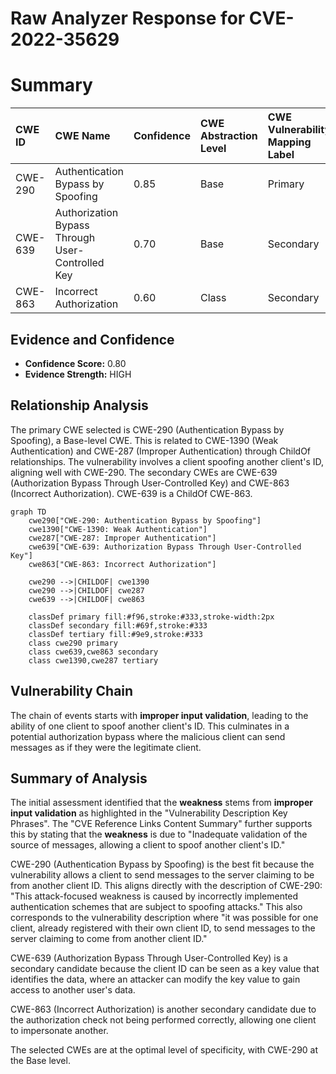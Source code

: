 # Raw Analyzer Response for CVE-2022-35629

# Summary
| CWE ID  | CWE Name                                                                 | Confidence | CWE Abstraction Level | CWE Vulnerability Mapping Label | CWE-Vulnerability Mapping Notes |
| :-------- | :----------------------------------------------------------------------- | :--------- | :---------------------- | :------------------------------ | :------------------------------ |
| CWE-290 | Authentication Bypass by Spoofing                                          | 0.85       | Base                    | Primary                          | Allowed                       |
| CWE-639 | Authorization Bypass Through User-Controlled Key                                       | 0.70       | Base                    | Secondary                       | Allowed                       |
| CWE-863 | Incorrect Authorization                                                          | 0.60       | Class                   | Secondary                       | Allowed-with-Review           |

## Evidence and Confidence

*   **Confidence Score:** 0.80
*   **Evidence Strength:** HIGH

## Relationship Analysis
The primary CWE selected is CWE-290 (Authentication Bypass by Spoofing), a Base-level CWE. This is related to CWE-1390 (Weak Authentication) and CWE-287 (Improper Authentication) through ChildOf relationships. The vulnerability involves a client spoofing another client's ID, aligning well with CWE-290. The secondary CWEs are CWE-639 (Authorization Bypass Through User-Controlled Key) and CWE-863 (Incorrect Authorization). CWE-639 is a ChildOf CWE-863.

```mermaid
graph TD
    cwe290["CWE-290: Authentication Bypass by Spoofing"]
    cwe1390["CWE-1390: Weak Authentication"]
    cwe287["CWE-287: Improper Authentication"]
    cwe639["CWE-639: Authorization Bypass Through User-Controlled Key"]
    cwe863["CWE-863: Incorrect Authorization"]

    cwe290 -->|CHILDOF| cwe1390
    cwe290 -->|CHILDOF| cwe287
    cwe639 -->|CHILDOF| cwe863

    classDef primary fill:#f96,stroke:#333,stroke-width:2px
    classDef secondary fill:#69f,stroke:#333
    classDef tertiary fill:#9e9,stroke:#333
    class cwe290 primary
    class cwe639,cwe863 secondary
    class cwe1390,cwe287 tertiary
```

## Vulnerability Chain
The chain of events starts with **improper input validation**, leading to the ability of one client to spoof another client's ID. This culminates in a potential authorization bypass where the malicious client can send messages as if they were the legitimate client.

## Summary of Analysis
The initial assessment identified that the **weakness** stems from **improper input validation** as highlighted in the "Vulnerability Description Key Phrases". The "CVE Reference Links Content Summary" further supports this by stating that the **weakness** is due to "Inadequate validation of the source of messages, allowing a client to spoof another client's ID."

CWE-290 (Authentication Bypass by Spoofing) is the best fit because the vulnerability allows a client to send messages to the server claiming to be from another client ID. This aligns directly with the description of CWE-290: "This attack-focused weakness is caused by incorrectly implemented authentication schemes that are subject to spoofing attacks." This also corresponds to the vulnerability description where "it was possible for one client, already registered with their own client ID, to send messages to the server claiming to come from another client ID."

CWE-639 (Authorization Bypass Through User-Controlled Key) is a secondary candidate because the client ID can be seen as a key value that identifies the data, where an attacker can modify the key value to gain access to another user's data.

CWE-863 (Incorrect Authorization) is another secondary candidate due to the authorization check not being performed correctly, allowing one client to impersonate another.

The selected CWEs are at the optimal level of specificity, with CWE-290 at the Base level.